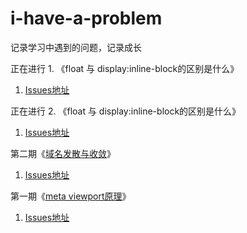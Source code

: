 # i-have-a-problem
记录学习中遇到的问题，记录成长

正在进行 1. 《float 与 display:inline-block的区别是什么》
1. [Issues地址](https://github.com/mynane/i-have-a-problem/issues/4)

正在进行 2. 《float 与 display:inline-block的区别是什么》
1. [Issues地址](https://github.com/mynane/i-have-a-problem/issues/3)

第二期《[域名发散与收敛](./02.域名发散与收敛.md)》
1. [Issues地址](https://github.com/mynane/i-have-a-problem/issues/2)

第一期《[meta viewport原理](./01.meta%20viewport%E5%8E%9F%E7%90%86.md)》
1. [Issues地址](https://github.com/mynane/i-have-a-problem/issues/1)
